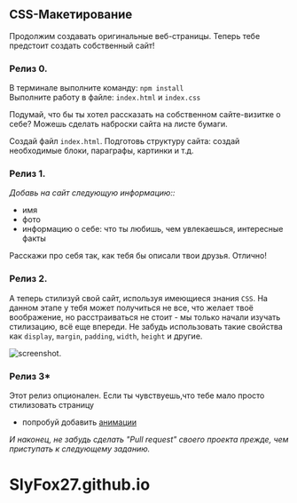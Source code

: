 ## CSS-Макетирование

Продолжим создавать оригинальные веб-страницы. Теперь тебе предстоит создать собственный сайт!

### Релиз 0.

В терминале выполните команду: `npm install`  
Выполните работу в файле: `index.html` и `index.css`

Подумай, что бы ты хотел рассказать на собственном сайте-визитке о себе? Можешь сделать наброски сайта на листе бумаги.

Создай файл `index.html`. Подготовь структуру сайта: создай необходимые блоки, параграфы, картинки и т.д.

### Релиз 1.

_Добавь на сайт следующую информацию::_

- имя
- фото
- информацию о себе: что ты любишь, чем увлекаешься, интересные факты

Расскажи про себя так, как тебя бы описали твои друзья. Отлично!

### Релиз 2.

А теперь стилизуй свой сайт, используя имеющиеся знания `CSS`.
На данном этапе у тебя может получиться не все, что желает твоё воображение, но расстраиваться не стоит - мы только начали изучать стилизацию, всё еще впереди.
Не забудь использовать такие свойства как `display`, `margin`, `padding`, `width`, `height` и другие.

![screenshot](readme-asset/example.gif).

### Релиз 3\*

Этот релиз опционален.
Если ты чувствуешь,что тебе мало просто стилизовать страницу

- попробуй добавить [анимации](https://www.w3schools.com/css/css3_animations.asp)

_И наконец, не забудь сделать "Pull request" своего проекта прежде, чем приступать к следующему заданию._

# SlyFox27.github.io
